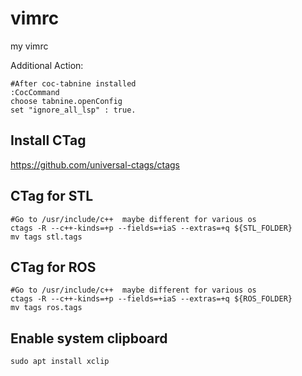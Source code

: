# vimrc
my vimrc

Additional Action:
```
#After coc-tabnine installed
:CocCommand
choose tabnine.openConfig
set "ignore_all_lsp" : true.
```
## Install CTag
https://github.com/universal-ctags/ctags  

## CTag for STL
```
#Go to /usr/include/c++  maybe different for various os
ctags -R --c++-kinds=+p --fields=+iaS --extras=+q ${STL_FOLDER}
mv tags stl.tags
```

## CTag for ROS

```
#Go to /usr/include/c++  maybe different for various os
ctags -R --c++-kinds=+p --fields=+iaS --extras=+q ${ROS_FOLDER}
mv tags ros.tags
```

## Enable system clipboard
```
sudo apt install xclip
```
